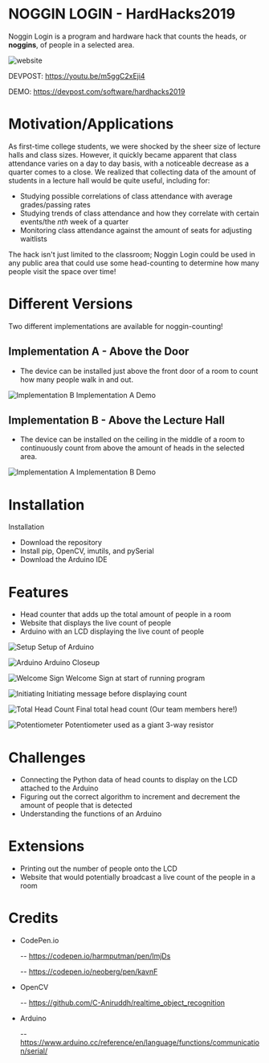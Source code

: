 # NOGGIN LOGIN - HardHacks2019
Noggin Login is a program and hardware hack that counts the heads, or __noggins__, of people in a selected area.

![website](media/noggin-login.png)

DEVPOST: https://youtu.be/m5ggC2xEji4

DEMO: https://devpost.com/software/hardhacks2019

# Motivation/Applications
As first-time college students, we were shocked by the sheer size of lecture halls and class sizes. However, it quickly became apparent that class attendance varies on a day to day basis, with a noticeable decrease as a quarter comes to a close. We realized that collecting data of the amount of students in a lecture hall would be quite useful, including for:
- Studying possible correlations of class attendance with average grades/passing rates
- Studying trends of class attendance and how they correlate with certain events/the _nth_ week of a quarter
- Monitoring class attendance against the amount of seats for adjusting waitlists

The hack isn't just limited to the classroom; Noggin Login could be used in any public area that could use some head-counting to determine how many people visit the space over time!

# Different Versions
Two different implementations are available for noggin-counting!

## Implementation A - Above the Door
- The device can be installed just above the front door of a room to count how many people walk in and out.

![Implementation B](media/ImplementationB2.jpg)
Implementation A Demo

## Implementation B - Above the Lecture Hall
- The device can be installed on the ceiling in the middle of a room to continuously count from above the amount of heads in the selected area.

![Implementation A](media/ImplementationA.jpg)
Implementation B Demo

# Installation
Installation
- Download the repository
- Install pip, OpenCV, imutils, and pySerial
- Download the Arduino IDE

# Features
- Head counter that adds up the total amount of people in a room
- Website that displays the live count of people
- Arduino with an LCD displaying the live count of people

![Setup](media/Setup.jpg)
Setup of Arduino

![Arduino](media/Arduino.jpg)
Arduino Closeup

![Welcome Sign](media/WelcomeSign.jpg)
Welcome Sign at start of running program

![Initiating](media/Initiating.jpg)
Initiating message before displaying count

![Total Head Count](media/TotalHeadCount.jpg)
Final total head count (Our team members here!)

![Potentiometer](media/Potentiometer10K.jpg)
Potentiometer used as a giant 3-way resistor

# Challenges
- Connecting the Python data of head counts to display on the LCD attached to the Arduino
- Figuring out the correct algorithm to increment and decrement the amount of people that is detected
- Understanding the functions of an Arduino

# Extensions
- Printing out the number of people onto the LCD
- Website that would potentially broadcast a live count of the people in a room

# Credits
- CodePen.io
  
  -- https://codepen.io/harmputman/pen/ImjDs
  
  -- https://codepen.io/neoberg/pen/kavnF

- OpenCV
  
  -- https://github.com/C-Aniruddh/realtime_object_recognition
  
- Arduino
  
  -- https://www.arduino.cc/reference/en/language/functions/communication/serial/
  
